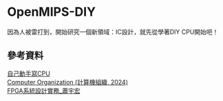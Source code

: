 # OpenMIPS-DIY

因為人被雷打到，開始研究一個新領域：IC設計，就先從學著DIY CPU開始吧！

## 參考資料
[自己動手寫CPU](https://www.books.com.tw/products/0010676982?srsltid=AfmBOorsCtljFEkeIaoOjn9Sw1b_vkFM44yGJLLw-dyZFZk96PCHi7tI)<br>
[Computer Organization (計算機組織, 2024)](https://youtube.com/playlist?list=PLu7X08EhejdollVb2D4CJ-1eYc7jr3dPq&si=FIKJqv5dphiIvCos)<br>
[FPGA系統設計實務_蕭宇宏](https://youtube.com/playlist?list=PLI6pJZaOCtF1-GOBBFwGtAYclboJfTFws&si=6XUNcoOs4p3dvF0K)<br>
